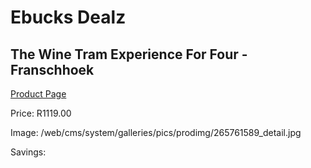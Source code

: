 
# Ebucks Dealz
## The Wine Tram Experience For Four - Franschhoek
[Product Page](https://www.ebucks.com/web/shop/productSelected.do?prodId=265761589&catId=322194367)

Price: R1119.00

Image: /web/cms/system/galleries/pics/prodimg/265761589_detail.jpg

Savings: 


	